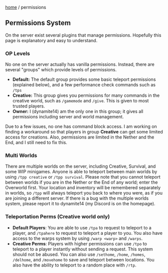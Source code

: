 [home](/) / permissions

## Permissions System

On the server exist several plugins that manage permissions. Hopefully this page is explanatory and easy to understand.

### OP Levels

No one on the server actually has vanilla permissions. Instead, there are several "groups" which provide levels of permissions.

- **Default:** The default group provides some basic teleport permissions (explained below), and a few performance check commands such as `/tps`
- **Creative:** This group gives you permissions for many commands in the creative world, such as `/gamemode` and `/give`. This is given to most trusted players.
- **Owner:** I (dynamite14) am the only one in this group; it gives all permissions including server and world management.

Due to a few issues, no one has command block access. I am working on finding a workaround so that players in group **Creative** can get some limited access for creations. Also, permissions are limited in the Nether and the End, and I still need to fix this.

### Multi Worlds

There are multiple worlds on the server, including Creative, Survival, and some WIP minigames. Anyone is able to teleport between main worlds by using `/tpp creative` or `/tpp survival`. Please note that you cannot teleport between worlds if you are in the Nether or the End of any world; enter the Overworld first. Your location and inventory will be remembered separately in worlds, so `/tpp` will always teleport you back to where you were, as if you are joining a different server. If there is a bug with the multiple worlds system, please report it to dynamite14 (my Discord is on the homepage).

### Teleportation Perms (Creative world only)

- **Default Players**: You are able to use `/tpa` to request to teleport to a player, and `/tpahere` to request to teleport a player to you. You also have access to the warps system by using `/warp <warp>` and `/warps`.
- **Creative Perms**: Players with higher permissions can use `/tpo` to teleport to a player instantly without sending a request. This system should not be abused. You can also use `/sethome`, `/home`, `/homes`, `/delhome`, and `/movehome` to save and teleport between locations. You also have the ability to teleport to a random place with `/rtp`.